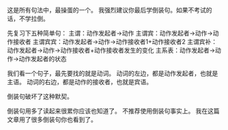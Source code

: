 这是所有句法中，最操蛋的一个。
我强烈建议你最后学倒装句。如果不考试的话，不学拉倒。

先复习下五种简单句：
主谓：动作发起者->动作
主谓宾：动作发起者->动作->动作接收者
主谓宾宾：动作发起者->动作->动作接收者1+动作接收者2
主谓宾补：动作发起者->动作->动作接收者+动作接收者发生的变化
主系表：动作发起者->动作->动作发起者的状态

我们看一个句子，最先要找的就是动词。
动词的左边，都是动作发起者，也就是主语。
动词的右边，都是动作的接收者，也就是宾语。

倒装句破坏了这种默契。

倒装句用多了读起来很累你应该也知道了。
不推荐使用倒装句事实上。
我在这篇文章用了很多倒装句你也看到了。